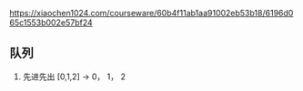 https://xiaochen1024.com/courseware/60b4f11ab1aa91002eb53b18/6196d065c1553b002e57bf24
## 队列
1. 先进先出
[0,1,2] -> 0， 1， 2
